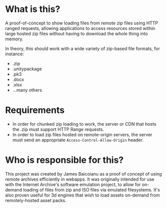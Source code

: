 # What is this?
A proof-of-concept to show loading files from remote zip files using HTTP ranged requests, allowing applications to access resources stored within large hosted zip files without having to download the whole thing into memory.

In theory, this should work with a wide variety of zip-based file formats, for instance:
 * .zip
 * .unitypackage
 * .pk3
 * .docx
 * .xlsx
 * ...many others

# Requirements
* In order for chunked zip loading to work, the server or CDN that hosts the .zip must support HTTP Range requests.
* In order to load zip files hosted on remote-origin servers, the server must send an appropriate `Access-Control-Allow-Origin` header.

# Who is responsible for this?
This project was created by James Baicoianu as a proof of concept of using remote archives efficiently in webapps.  It was originally intended for use with the Internet Archive's software emulation project, to allow for on-demand loading of files from zip and ISO files via emulated filesystems.  It's also proven useful for 3d engines that wish to load assets on-demand from remotely-hosted asset packs.
